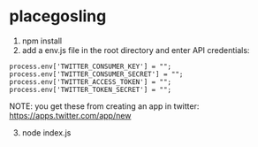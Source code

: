# placegosling

1. npm install
2. add a env.js file in the root directory and enter API credentials:

`process.env['TWITTER_CONSUMER_KEY'] = "";
process.env['TWITTER_CONSUMER_SECRET'] = "";
process.env['TWITTER_ACCESS_TOKEN'] = "";
process.env['TWITTER_TOKEN_SECRET'] = "";`

NOTE: you get these from creating an app in twitter:
https://apps.twitter.com/app/new

3. node index.js